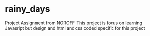 # rainy_days
Project Assignment from NOROFF, This project is focus on learning Javasript but design and html and css coded specific for this project
